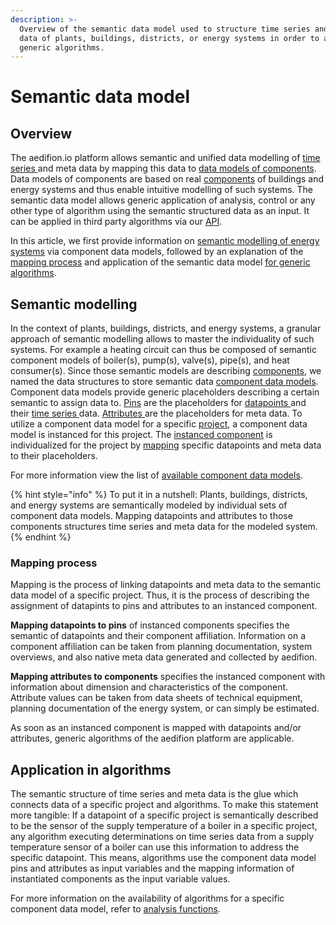 ```yaml
---
description: >-
  Overview of the semantic data model used to structure time series and meta
  data of plants, buildings, districts, or energy systems in order to apply
  generic algorithms.
---
```


# Semantic data model

## Overview

The aedifion.io platform allows semantic and unified data modelling of [time series ](../../glossary.md#time-series)and meta data by mapping this data to [data models of components](../../glossary.md#component-data-model). Data models of components are based on real [components](../../glossary.md#component) of buildings and energy systems and thus enable intuitive modelling of such systems. The semantic data model allows generic application of analysis, control or any other type of algorithm using the semantic structured data as an input. It can be applied in third party algorithms via our [API](../apis.md).

In this article, we first provide information on [semantic modelling of energy systems](semantic-data-model.md#semantic-modelling) via component data models, followed by an explanation of the [mapping process](semantic-data-model.md#mapping-process) and application of the semantic data model  [for generic algorithms](semantic-data-model.md#application-in-algorithms).

## Semantic modelling

In the context of plants, buildings, districts, and energy systems, a granular approach of semantic modelling allows to master the individuality of such systems. For example a heating circuit can thus be composed of semantic component models of boiler\(s\), pump\(s\), valve\(s\), pipe\(s\), and heat consumer\(s\). Since those semantic models are describing [components](../../glossary.md#component), we named the data structures to store semantic data [component data models](../../glossary.md#component-data-model). Component data models provide generic placeholders describing a certain semantic to assign data to. [Pins](../../glossary.md#pin) are the placeholders for [datapoints ](../../glossary.md#datapoint)and their [time series ](../../glossary.md#time-series)data. [Attributes ](../../glossary.md#attribute)are the placeholders for meta data. To utilize a component data model for a specific [project](../../glossary.md#project), a component data model is instanced for this project. The [instanced component](../../glossary.md#instanced-component) is individualized for the project by [mapping](../../glossary.md#mapping) specific datapoints and meta data to their placeholders.

For more information view the list of [available component data models](../../engineers/component-data-models.md).

{% hint style="info" %}
To put it in a nutshell: Plants, buildings, districts, and energy systems are semantically modeled by individual sets of component data models. Mapping datapoints and attributes to those components structures time series and meta data for the modeled system.
{% endhint %}

### Mapping process

Mapping is the process of linking datapoints and meta data to the semantic data model of a specific project. Thus, it is the process of describing the assignment of datapints to pins and attributes to an instanced component.

**Mapping datapoints to pins** of instanced components specifies the semantic of datapoints and their component affiliation. Information on a component affiliation can be taken from planning documentation, system overviews, and also native meta data generated and collected by aedifion.

**Mapping attributes to components** specifies the instanced component with information about dimension and characteristics of the component. Attribute values can be taken from data sheets of technical equipment, planning documentation of the energy system, or can simply be estimated.

As soon as an instanced component is mapped with datapoints and/or attributes, generic algorithms of the aedifion platform are applicable.

## Application in algorithms

The semantic structure of time series and meta data is the glue which connects data of a specific project and algorithms. To make this statement more tangible: If a datapoint of a specific project is semantically described to be the sensor of the supply temperature of a boiler in a specific project, any algorithm executing determinations on time series data from a supply temperature sensor of a boiler can use this information to address the specific datapoint. This means, algorithms use the component data model pins and attributes as input variables and the mapping information of instantiated components as the input variable values.

For more information on the availability of algorithms for a specific component data model, refer to [analysis functions](../../engineers/analytics.md).

